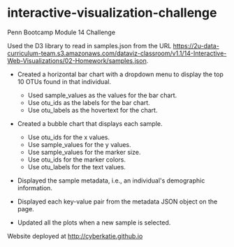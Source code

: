 # interactive-visualization-challenge
Penn Bootcamp Module 14 Challenge

Used the D3 library to read in samples.json from the URL https://2u-data-curriculum-team.s3.amazonaws.com/dataviz-classroom/v1.1/14-Interactive-Web-Visualizations/02-Homework/samples.json.

* Created a horizontal bar chart with a dropdown menu to display the top 10 OTUs found in that individual.
  * Used sample_values as the values for the bar chart.
  * Use otu_ids as the labels for the bar chart.
  * Use otu_labels as the hovertext for the chart.

* Created a bubble chart that displays each sample.
  * Use otu_ids for the x values.
  * Use sample_values for the y values.
  * Use sample_values for the marker size.
  * Use otu_ids for the marker colors.
  * Use otu_labels for the text values.

* Displayed the sample metadata, i.e., an individual's demographic information.
* Displayed each key-value pair from the metadata JSON object on the page.
* Updated all the plots when a new sample is selected.

Website deployed at http://cyberkatie.github.io
